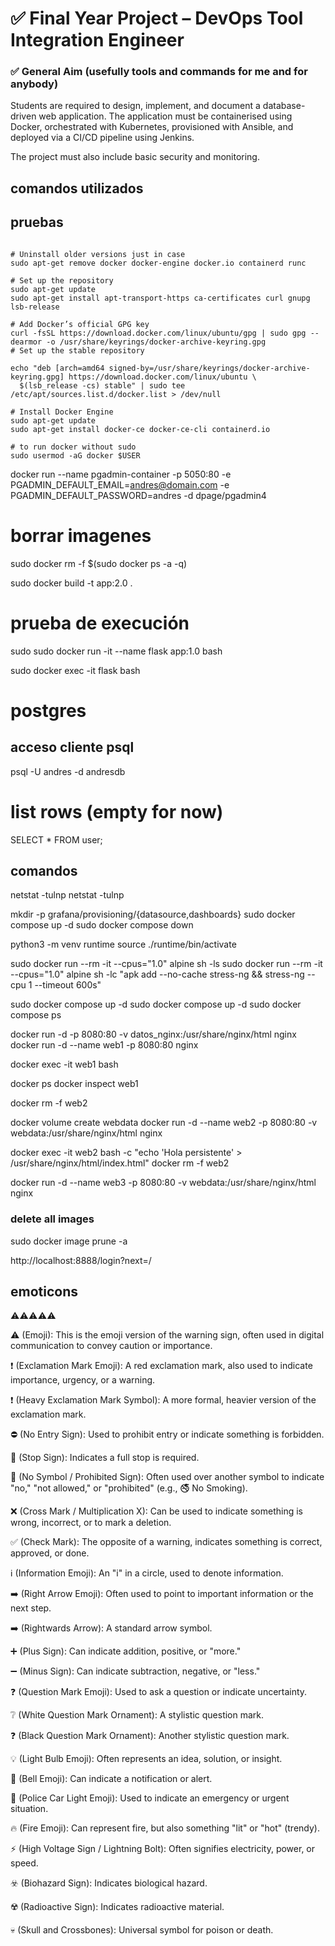 # ✅ Final Year Project – DevOps Tool Integration Engineer

### ✅ General Aim (usefully tools and commands for me and for anybody)

Students are required to design, implement, and document a database-driven web application. The application must be containerised using Docker, orchestrated with Kubernetes, provisioned with Ansible, and deployed via a CI/CD pipeline using Jenkins.

The project must also include basic security and monitoring.

## comandos utilizados
## pruebas

```This part comes directly from the official website: https://docs.docker.com/engine/install/ubuntu

# Uninstall older versions just in case
sudo apt-get remove docker docker-engine docker.io containerd runc

# Set up the repository
sudo apt-get update
sudo apt-get install apt-transport-https ca-certificates curl gnupg lsb-release

# Add Docker’s official GPG key
curl -fsSL https://download.docker.com/linux/ubuntu/gpg | sudo gpg --dearmor -o /usr/share/keyrings/docker-archive-keyring.gpg
# Set up the stable repository

echo "deb [arch=amd64 signed-by=/usr/share/keyrings/docker-archive-keyring.gpg] https://download.docker.com/linux/ubuntu \
  $(lsb_release -cs) stable" | sudo tee /etc/apt/sources.list.d/docker.list > /dev/null

# Install Docker Engine
sudo apt-get update
sudo apt-get install docker-ce docker-ce-cli containerd.io

# to run docker without sudo
sudo usermod -aG docker $USER
````

docker run --name pgadmin-container -p 5050:80 -e PGADMIN_DEFAULT_EMAIL=andres@domain.com -e PGADMIN_DEFAULT_PASSWORD=andres -d dpage/pgadmin4

# borrar imagenes
sudo docker rm -f $(sudo docker ps -a -q)

sudo docker build -t app:2.0 .

# prueba de execución
sudo sudo docker run -it --name flask app:1.0 bash

sudo docker exec -it flask bash

# postgres
## acceso cliente psql
psql -U andres -d andresdb

# list rows (empty for now)
SELECT * FROM user;

## comandos
netstat -tulnp
netstat -tulnp

mkdir -p grafana/provisioning/{datasource,dashboards}
sudo docker compose up -d
sudo docker compose down


python3 -m venv runtime
source ./runtime/bin/activate


sudo docker run --rm  -it --cpus="1.0" alpine sh  -ls
sudo docker run --rm -it --cpus="1.0" alpine sh -lc "apk add --no-cache stress-ng && stress-ng --cpu 1 --timeout 600s"


sudo docker compose up -d
sudo docker compose up -d
sudo docker compose ps

docker run -d -p 8080:80 -v datos_nginx:/usr/share/nginx/html nginx
docker run -d --name web1 -p 8080:80 nginx

docker exec -it web1 bash

docker ps
docker inspect web1

docker rm -f web2

docker volume create webdata
docker run -d --name web2 -p 8080:80 -v webdata:/usr/share/nginx/html nginx

docker exec -it web2 bash -c "echo 'Hola persistente' > /usr/share/nginx/html/index.html"
docker rm -f web2

docker run -d --name web3 -p 8080:80 -v webdata:/usr/share/nginx/html nginx

### delete all images
sudo docker image prune -a

http://localhost:8888/login?next=/

## emoticons
⚠⚠⚠⚠⚠

⚠️ (Emoji): This is the emoji version of the warning sign, often used in digital communication to convey caution or importance.

❗ (Exclamation Mark Emoji): A red exclamation mark, also used to indicate importance, urgency, or a warning.

❗️ (Heavy Exclamation Mark Symbol): A more formal, heavier version of the exclamation mark.

⛔ (No Entry Sign): Used to prohibit entry or indicate something is forbidden.

🛑 (Stop Sign): Indicates a full stop is required.

🚫 (No Symbol / Prohibited Sign): Often used over another symbol to indicate "no," "not allowed," or "prohibited" (e.g., 🚭 No Smoking).

❌ (Cross Mark / Multiplication X): Can be used to indicate something is wrong, incorrect, or to mark a deletion.

✅ (Check Mark): The opposite of a warning, indicates something is correct, approved, or done.

ℹ️ (Information Emoji): An "i" in a circle, used to denote information.

➡️ (Right Arrow Emoji): Often used to point to important information or the next step.

➡️ (Rightwards Arrow): A standard arrow symbol.

➕ (Plus Sign): Can indicate addition, positive, or "more."

➖ (Minus Sign): Can indicate subtraction, negative, or "less."

❓ (Question Mark Emoji): Used to ask a question or indicate uncertainty.

❔ (White Question Mark Ornament): A stylistic question mark.

❓ (Black Question Mark Ornament): Another stylistic question mark.

💡 (Light Bulb Emoji): Often represents an idea, solution, or insight.

🔔 (Bell Emoji): Can indicate a notification or alert.

🚨 (Police Car Light Emoji): Used to indicate an emergency or urgent situation.

🔥 (Fire Emoji): Can represent fire, but also something "lit" or "hot" (trendy).

⚡ (High Voltage Sign / Lightning Bolt): Often signifies electricity, power, or speed.

☣️ (Biohazard Sign): Indicates biological hazard.

☢️ (Radioactive Sign): Indicates radioactive material.

💀 (Skull and Crossbones): Universal symbol for poison or death.